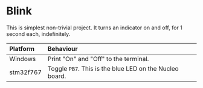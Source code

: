 # Blink

This is simplest non-trivial project. It turns an indicator on and off, for 1 second each, indefinitely.

| Platform | Behaviour |
|:----|:----|
| Windows | Print "On" and "Off" to the terminal. |
| stm32f767 | Toggle `PB7`. This is the blue LED on the Nucleo board. |
